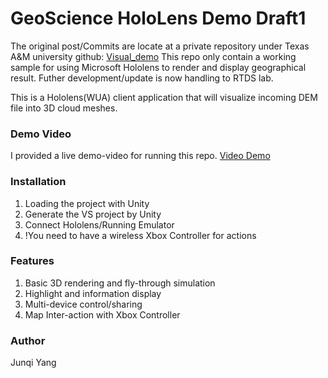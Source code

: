 # GeoScience HoloLens Demo Draft1

The original post/Commits are locate at a private repository under Texas A&M university github: [Visual_demo](https://github.tamu.edu/junqiyang/visual_demo)
This repo only contain a working sample for using Microsoft Hololens to render and display geographical result. Futher development/update is now handling to RTDS lab.

This is a Hololens(WUA) client application that will visualize incoming DEM file into 3D cloud meshes. 

### Demo Video

I provided a live demo-video for running this repo. [Video Demo](https://drive.google.com/file/d/154Sl4vlT-7wlcnfWH9zy2veQXez4De81/view?usp=sharing)

### Installation

1. Loading the project with Unity
2. Generate the VS project by Unity
3. Connect Hololens/Running Emulator
4. !You need to have a wireless Xbox Controller for actions

### Features

1. Basic 3D rendering and fly-through simulation
2. Highlight and information display
3. Multi-device control/sharing
4. Map Inter-action with Xbox Controller

### Author

Junqi Yang



